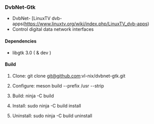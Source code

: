 ### DvbNet-Gtk

* DvbNet- [LinuxTV dvb-apps(https://www.linuxtv.org/wiki/index.php/LinuxTV_dvb-apps)
* Control digital data network interfaces

#### Dependencies

* libgtk 3.0 ( & dev )

#### Build

1. Clone: git clone git@github.com:vl-nix/dvbnet-gtk.git

2. Configure: meson build --prefix /usr --strip

3. Build: ninja -C build

4. Install: sudo ninja -C build install

5. Uninstall: sudo ninja -C build uninstall

